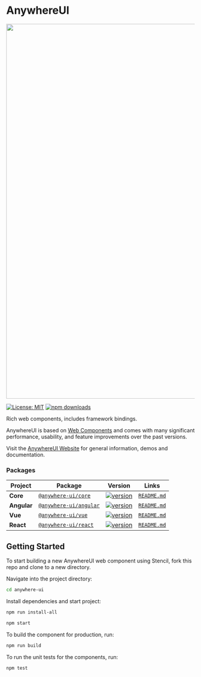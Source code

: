 # AnywhereUI

<p align="center">
  <img width="1000" src="https://i.imgur.com/U78rhNM.png">
</p>

[![License: MIT](https://img.shields.io/badge/License-MIT-yellow.svg)](https://opensource.org/licenses/MIT)
[![npm downloads](https://img.shields.io/npm/dm/@anywhere-ui/core.svg)](https://www.npmjs.com/package/@anywhere-ui/core)

Rich web components, includes framework bindings.

AnywhereUI is based on [Web Components](https://www.webcomponents.org/introduction) and comes with many significant performance, usability, and feature improvements over the past versions.

Visit the [AnywhereUI Website](https://adaleks.github.io/anywhere-ui-showcase-production) for general information, demos and documentation.

### Packages

| Project | Package | Version | Links |
| ------- | ------- | ------- |:-----:|
| **Core** | [`@anywhere-ui/core`](https://www.npmjs.com/package/@anywhere-ui/core) | [![version](https://img.shields.io/npm/v/@anywhere-ui/core/latest.svg)](https://www.npmjs.com/package/@anywhere-ui/core) | [`README.md`](packages/core/README.md) |
| **Angular** | [`@anywhere-ui/angular`](https://www.npmjs.com/package/@anywhere-ui/angular) |[![version](https://img.shields.io/npm/v/@anywhere-ui/angular/latest.svg)](https://www.npmjs.com/package/@anywhere-ui/angular) | [`README.md`](packages/angular/README.md) |
| **Vue** | [`@anywhere-ui/vue`](https://www.npmjs.com/package/@anywhere-ui/vue) | [![version](https://img.shields.io/npm/v/@anywhere-ui/vue/latest.svg)](https://www.npmjs.com/package/@anywhere-ui/vue) | [`README.md`](packages/vue/README.md) |
| **React** | [`@anywhere-ui/react`](https://www.npmjs.com/package/@anywhere-ui/react) | [![version](https://img.shields.io/npm/v/@anywhere-ui/react/latest.svg)](https://www.npmjs.com/package/@anywhere-ui/react) | [`README.md`](packages/react/README.md) |

## Getting Started

To start building a new AnywhereUI web component using Stencil, fork this repo and clone to a new directory.

Navigate into the project directory:


```bash
cd anywhere-ui
```

Install dependencies and start project:

```bash
npm run install-all

npm start
```

To build the component for production, run:

```bash
npm run build
```

To run the unit tests for the components, run:

```bash
npm test
```
